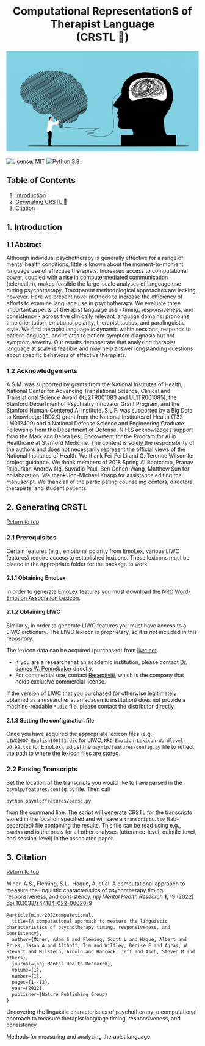 <h1 align="center">Computational RepresentationS of<br/>Therapist Language<br/> (CRSTL 🔮) </h1>

![Banner Image](doc/banner.jpg)

[![License: MIT](https://img.shields.io/badge/License-MIT-yellow.svg)](https://tldrlegal.com/license/mit-license)
[![Python 3.8](https://img.shields.io/badge/python-3.8-blue.svg)](https://www.python.org/downloads/release/python-383)

## Table of Contents

1. [Introduction](#1-introduction)
2. [Generating CRSTL 🔮](#2-generating-crstl)
3. [Citation](#3-citation)

## 1. Introduction

### 1.1 Abstract

Although individual psychotherapy is generally effective for a range of mental health conditions, little is known about the moment-to-moment language use of effective therapists. Increased access to computational power, coupled with a rise in computermediated communication (telehealth), makes feasible the large-scale analyses of language use during psychotherapy. Transparent methodological approaches are lacking, however. Here we present novel methods to increase the efficiency of efforts to examine language use in psychotherapy. We evaluate three important aspects of therapist language use - timing, responsiveness, and consistency - across five clinically relevant language domains: pronouns, time orientation, emotional polarity, therapist tactics, and paralinguistic style. We find therapist language is dynamic within sessions, responds to patient language, and relates to patient symptom diagnosis but not symptom severity. Our results demonstrate that analyzing therapist language at scale is feasible and may help answer longstanding questions about specific behaviors of effective therapists.

### 1.2 Acknowledgements

A.S.M. was supported by grants from the National Institutes of Health, National Center for Advancing Translational Science, Clinical and Translational Science Award (KL2TR001083 and UL1TR001085), the Stanford Department of Psychiatry Innovator Grant Program, and the Stanford Human-Centered AI Institute. S.L.F. was supported by a Big Data to Knowledge (BD2K) grant from the National Institutes of Health (T32 LM012409) and a National Defense Science and Engineering Graduate Fellowship from the Department of Defense. N.H.S acknowledges support from the Mark and Debra Lesli Endowment for the Program for AI in Healthcare at Stanford Medicine. The content is solely the responsibility of the authors and does not necessarily represent the official views of the National Institutes of Health. We thank Fei-Fei Li and G. Terence Wilson for project guidance. We thank members of 2018 Spring AI Bootcamp, Pranav Rajpurkar, Andrew Ng, Suvadip Paul, Ben Cohen-Wang, Matthew Sun for collaboration. We thank Jon-Michael Knapp for assistance editing the manuscript. We thank all of the participating counseling centers, directors, therapists, and student patients.

## 2. Generating CRSTL

[Return to top](#computational-representations-of-therapist-language-crstl)

### 2.1 Prerequisites

Certain features (e.g., emotional polarity from EmoLex, various LIWC features) require access to established lexicons. These lexicons must be placed in the appropriate folder for the package to work.

#### 2.1.1 Obtaining EmoLex

In order to generate EmoLex features you must download the [NRC Word-Emotion Association Lexicon](https://saifmohammad.com/WebPages/NRC-Emotion-Lexicon.htm). 

#### 2.1.2 Obtaining LIWC

Similarly, in order to generate LIWC features you must have access to a LIWC dictionary. The LIWC lexicon is proprietary, so it is _not_ included in this repository.

The lexicon data can be acquired (purchased) from [liwc.net](http://liwc.net/).

* If you are a researcher at an academic institution, please contact [Dr. James W. Pennebaker](https://liberalarts.utexas.edu/psychology/faculty/pennebak) directly.
* For commercial use, contact [Receptiviti](https://www.receptiviti.com/), which is the company that holds exclusive commercial license.

If the version of LIWC that you purchased (or otherwise legitimately obtained as a researcher at an academic institution) does not provide a machine-readable `*.dic` file, please contact the distributor directly.

#### 2.1.3 Setting the configuration file

Once you have acquired the appropriate lexicon files (e.g., `LIWC2007_English100131.dic` for LIWC, `NRC-Emotion-Lexicon-Wordlevel-v0.92.txt` for EmoLex), adjust the `psynlp/features/config.py` file to reflect the path to where the lexicon files are stored.

### 2.2 Parsing Transcripts

Set the location of the transcripts you would like to have parsed in the `psynlp/features/config.py` file. Then call
```
python psynlp/features/parse.py
```
from the command line. The script will generate CRSTL for the transcripts stored in the location specified and will save a `transcripts.tsv` (tab-separated) file containing the results. This file can be read using e.g., `pandas` and is the basis for all other analyses (utterance-level, quintile-level, and session-level) in the associated paper.

## 3. Citation

[Return to top](#computational-representations-of-therapist-language-crstl)

Miner, A.S., Fleming, S.L., Haque, A. et al. A computational approach to measure the linguistic characteristics of psychotherapy timing, responsiveness, and consistency. *npj Mental Health Research* **1**, 19 (2022)  
[doi:10.1038/s44184-022-00020-9](https://doi.org/10.1038/s44184-022-00020-9)

```text
@article{miner2022computational,
  title={A computational approach to measure the linguistic characteristics of psychotherapy timing, responsiveness, and consistency},
  author={Miner, Adam S and Fleming, Scott L and Haque, Albert and Fries, Jason A and Althoff, Tim and Wilfley, Denise E and Agras, W Stewart and Milstein, Arnold and Hancock, Jeff and Asch, Steven M and others},
  journal={npj Mental Health Research},
  volume={1},
  number={1},
  pages={1--12},
  year={2022},
  publisher={Nature Publishing Group}
}
```

Uncovering the linguistic characteristics of psychotherapy: a computational approach to measure therapist language timing, responsiveness, and consistency

Methods for measuring and analyzing therapist language
